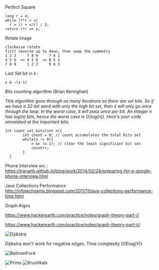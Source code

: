 
Perfect Square

    long r = x;
    while (r*r > x)
      r = (r + x/r) / 2;
    return r*r == x;
    
Rotate Image

    clockwise rotate
    first reverse up to down, then swap the symmetry 
    1 2 3     7 8 9     7 4 1
    4 5 6  => 4 5 6  => 8 5 2
    7 8 9     1 2 3     9 6 3

Last Set bit in x :

    x & ~(x-1)

Bits counting algorithm (Brian Kernighan)

*This algorithm goes through as many iterations as there are set bits. So if we have a 32-bit word with only the high bit set, then it will only go once through the loop. In the worst case, it will pass once per bit. An integer n has log(n) bits, hence the worst case is O(log(n)). Here's your code annotated at the important bits:*

    int count_set_bits(int n){
            int count = 0; // count accumulates the total bits set 
            while(n != 0){
                n &= (n-1); // clear the least significant bit set
                count++;
            }
      }

Phone Interview src : https://trananh.github.io/blog/work/2014/02/24/preparing-for-a-google-phone-interview.html

Java Collections Performance http://infotechgems.blogspot.com/2011/11/java-collections-performance-time.html

Graph Algos

https://www.hackerearth.com/practice/notes/graph-theory-part-i/

https://www.hackerearth.com/practice/notes/graph-theory-part-ii/

![Dijikstra](https://i.imgur.com/XDGniiN.gif)

Dijikstra won't work for negative edges. 
Time complexity O(Elog(V))

![BellmanFord](http://users.informatik.uni-halle.de/~jopsi/dinf504/bellman_ford.gif)

![Prims](http://i.stack.imgur.com/KofyW.gif)
![Krushkals](http://i.stack.imgur.com/6RCFr.gif)
